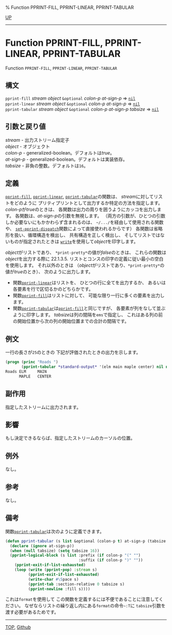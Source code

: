% Function PPRINT-FILL, PPRINT-LINEAR, PPRINT-TABULAR

[UP](22.4.html)  

---

# Function **PPRINT-FILL, PPRINT-LINEAR, PPRINT-TABULAR**


Function `PPRINT-FILL`, `PPRINT-LINEAR`, `PPRINT-TABULAR`


## 構文

`pprint-fill` *stream* *object* `&optional` *colon-p* *at-sign-p*
 => [`nil`](5.3.nil-variable.html)  
`pprint-linear` *stream* *object* `&optional` *colon-p* *at-sign-p*
 => [`nil`](5.3.nil-variable.html)  
`pprint-tabular` *stream* *object* `&optional` *colon-p* *at-sign-p* *tabsize*
 => [`nil`](5.3.nil-variable.html)


## 引数と戻り値

*stream* - 出力ストリーム指定子  
*object* - オブジェクト  
*colon-p* - generalized-boolean。デフォルトは*true*。  
*at-sign-p* - generalized-boolean。デフォルトは実装依存。  
*tabsize* - 非負の整数。デフォルトは`16`。


## 定義

[`pprint-fill`](22.4.pprint-fill.html), [`pprint-linear`](22.4.pprint-fill.html), [`pprint-tabular`](22.4.pprint-fill.html)の関数は、
*stream*に対してリストをどのように
プリティプリントとして出力するか特定の方法を指定します。
*colon-p*が*true*のときは、
各関数は出力の周りを囲うようにカッコを出力します。
各関数は、*at-sign-p*の引数を無視します。
（両方の引数が、ひとつの引数しか必要ないにもかかわらず含まれるのは、
`~/.../`を経由して使用される関数や、
[`set-pprint-dispatch`](22.4.set-pprint-dispatch.html)関数によって直接使われるからです）
各関数は省略形を扱い、循環構造を検出し、
共有構造を正しく検出し、
そしてリストではないものが指定されたときは
[`write`](22.4.write.html)を使用して*object*を印字します。

*object*がリストであり、
`*print-pretty*`の値が*false*のときは、
これらの関数は*object*を出力する際に
22.1.3.5. リストとコンスの印字の定義に従い最小の空白を使用します。
それ以外のときは
（*object*がリストであり、`*print-pretty*`の値が*true*のとき）、
次のように出力します。

- 関数[`pprint-linear`](22.4.pprint-fill.html)はリストを、
ひとつの行に全てを出力するか、
あるいは各要素を行で区切るかのどちらかです。
- 関数[`pprint-fill`](22.4.pprint-fill.html)はリストに対して、
可能な限り一行に多くの要素を出力します。
- 関数[`pprint-tabular`](22.4.pprint-fill.html)は[`pprint-fill`](22.4.pprint-fill.html)と同じですが、
各要素が列をなして並ぶように印字します。
*tabsize*は列の間隔を`ems`で指定し、
これはある列の前の開始位置から次の列の開始位置までの合計の間隔です。


## 例文

一行の長さが`25`のときの
下記が評価されたときの出力を示します。

```lisp
(progn (princ "Roads ") 
       (pprint-tabular *standard-output* '(elm main maple center) nil nil 8))
Roads ELM     MAIN
      MAPLE   CENTER
```


## 副作用

指定したストリームに出力されます。


## 影響

もし決定できるならば、指定したストリームのカーソルの位置。


## 例外

なし。


## 参考

なし。


## 備考

関数[`pprint-tabular`](22.4.pprint-fill.html)は次のように定義できます。

```lisp
(defun pprint-tabular (s list &optional (colon-p t) at-sign-p (tabsize nil))
  (declare (ignore at-sign-p))
  (when (null tabsize) (setq tabsize 16))
  (pprint-logical-block (s list :prefix (if colon-p "(" "")
                                :suffix (if colon-p ")" ""))
    (pprint-exit-if-list-exhausted)
    (loop (write (pprint-pop) :stream s)
          (pprint-exit-if-list-exhausted)
          (write-char #\Space s)
          (pprint-tab :section-relative 0 tabsize s)
          (pprint-newline :fill s))))
```

これは`format`を使用して
この関数を定義するには不便であることに注意してください。
なぜならリストの繰り返し内にある`format`の命令`~:T`に
`tabsize`引数を渡す必要があるためです。


---
[TOP](index.html),  [Github](https://github.com/nptcl/npt-japanese)

